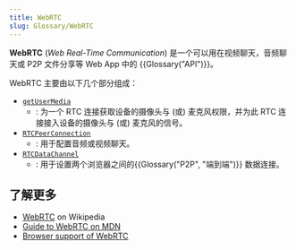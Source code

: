 ```yaml
---
title: WebRTC
slug: Glossary/WebRTC
---
```

**WebRTC** (_Web Real-Time Communication_) 是一个可以用在视频聊天，音频聊天或 P2P 文件分享等 Web App 中的 {{Glossary("API")}}。

WebRTC 主要由以下几个部分组成：

- [`getUserMedia`](/zh-CN/docs/Web/API/Navigator/getUserMedia)
  - : 为一个 RTC 连接获取设备的摄像头与 (或) 麦克风权限，并为此 RTC 连接接入设备的摄像头与 (或) 麦克风的信号。
- [`RTCPeerConnection`](/zh-CN/docs/Web/API/RTCPeerConnection)
  - : 用于配置音频或视频聊天。
- [`RTCDataChannel`](/zh-CN/docs/Web/API/RTCDataChannel)
  - : 用于设置两个浏览器之间的{{Glossary("P2P", "端到端")}} 数据连接。

## 了解更多

- [WebRTC](https://zh.wikipedia.org/wiki/WebRTC) on Wikipedia
- [Guide to WebRTC on MDN](/zh-CN/docs/Web/API/WebRTC_API)
- [Browser support of WebRTC](https://caniuse.com/rtcpeerconnection)
